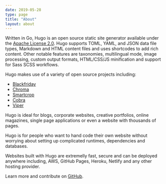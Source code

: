 ```yaml
---
date: 2019-05-28
type: page
title: "About"
layout: about
---
```


Written in Go, Hugo is an open source static site generator available under the [Apache License 2.0](https://github.com/gohugoio/hugo/blob/master/LICENSE). Hugo supports TOML, YAML, and JSON data file types, Markdown and HTML content files and uses shortcodes to add rich content. Other notable features are taxonomies, multilingual mode, image processing, custom output formats, HTML/CSS/JS minification and support for Sass SCSS workflows.

Hugo makes use of a variety of open source projects including:

* [Blackfriday](https://github.com/russross/blackfriday)
* [Chroma](https://github.com/alecthomas/chroma)
* [Smartcrop](https://github.com/muesli/smartcrop)
* [Cobra](https://github.com/spf13/cobra)
* [Viper](https://github.com/spf13/viper)

Hugo is ideal for blogs, corporate websites, creative portfolios, online magazines, single page applications or even a website with thousands of pages.

Hugo is for people who want to hand code their own website without worrying about setting up complicated runtimes, dependencies and databases.

Websites built with Hugo are extremelly fast, secure and can be deployed anywhere including, AWS, GitHub Pages, Heroku, Netlify and any other hosting provider.

Learn more and contribute on [GitHub](https://github.com/gohugoio).

